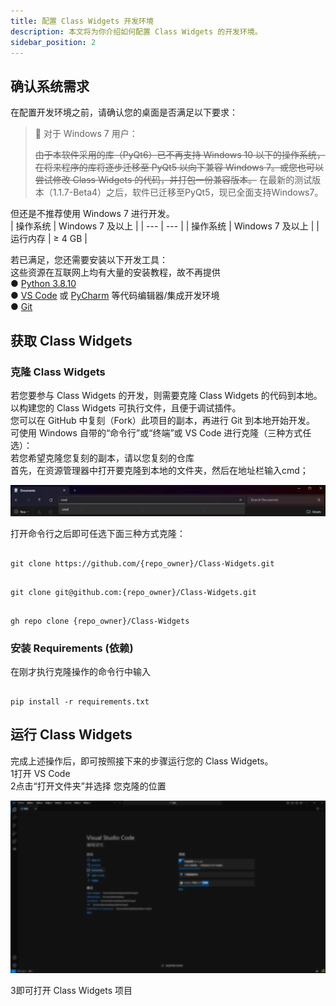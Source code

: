 ```yaml
---
title: 配置 Class Widgets 开发环境
description: 本文将为你介绍如何配置 Class Widgets 的开发环境。 
sidebar_position: 2
---
```


## 确认系统需求  

在配置开发环境之前，请确认您的桌面是否满足以下要求：  

> 🚧 对于 Windows 7 用户：
> 
> ~~由于本软件采用的库（PyQt6）已不再支持 Windows 10 以下的操作系统，在将来程序的库将逐步迁移至 PyQt5 以向下兼容 Windows 7。或您也可以尝试修改 Class Widgets 的代码，并打包一份兼容版本。~~
> 在最新的测试版本（1.1.7-Beta4）之后，软件已迁移至PyQt5，现已全面支持Windows7。  

但还是不推荐使用 Windows 7 进行开发。  
| 操作系统 | Windows 7 及以上 |
| --- | --- |
| 操作系统 | Windows 7 及以上 |
| 运行内存 | ≥ 4 GB |

若已满足，您还需要安装以下开发工具：  
这些资源在互联网上均有大量的安装教程，故不再提供  
● [Python 3.8.10](https://www.python.org/downloads/release/python-3810/)  
● [VS Code](https://code.visualstudio.com/) 或 [PyCharm](https://www.jetbrains.com/pycharm/) 等代码编辑器/集成开发环境  
● [Git](https://git-scm.com/downloads)  
## 获取 Class Widgets  

### 克隆 Class Widgets  

若您要参与 Class Widgets 的开发，则需要克隆 Class Widgets 的代码到本地。以构建您的 Class Widgets 可执行文件，且便于调试插件。  
您可以在 GitHub 中复刻（Fork）此项目的副本，再进行 Git 到本地开始开发。  
可使用 Windows 自带的“命令行”或“终端”或 VS Code 进行克隆（三种方式任选）：  
若您希望克隆您复刻的副本，请以您复刻的仓库  
首先，在资源管理器中打开要克隆到本地的文件夹，然后在地址栏输入cmd；  

![](./image.png)

打开命令行之后即可任选下面三种方式克隆：  

```

git clone https://github.com/{repo_owner}/Class-Widgets.git  

```

```

git clone git@github.com:{repo_owner}/Class-Widgets.git  

```

```

gh repo clone {repo_owner}/Class-Widgets  

```

### 安装 Requirements (依赖)  

在刚才执行克隆操作的命令行中输入  

```

pip install -r requirements.txt  

```

## 运行 Class Widgets  

完成上述操作后，即可按照接下来的步骤运行您的 Class Widgets。  
1打开 VS Code  
2点击“打开文件夹”并选择 您克隆的位置  

![](./vscode-1.png)

3即可打开 Class Widgets 项目